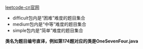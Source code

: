 [leetcode-cn官网](https://leetcode-cn.com/)
- difficult包内是“困难”难度的题目集合
- medium包内是“中等”难度的题目集合
- simple包内是“简单”难度的题目集合

**类名为题目编号直译，例如第174题对应的类是OneSevenFour.java**
